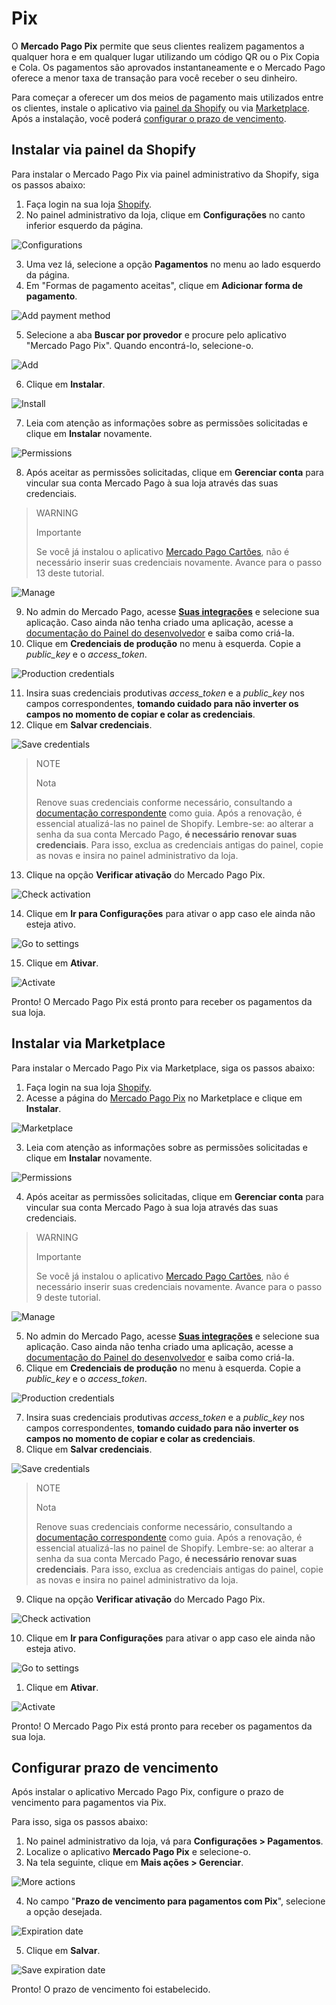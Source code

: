# Pix

O **Mercado Pago Pix** permite que seus clientes realizem pagamentos a qualquer hora e em qualquer lugar utilizando um código QR ou o Pix Copia e Cola. Os pagamentos são aprovados instantaneamente e o Mercado Pago oferece a menor taxa de transação para você receber o seu dinheiro.

Para começar a oferecer um dos meios de pagamento mais utilizados entre os clientes, instale o aplicativo via [painel da Shopify](/developers/pt/docs/shopify/integration-configuration/pix#bookmark_instalar_via_painel_da_shopify) ou via [Marketplace](/developers/pt/docs/shopify/integration-configuration/pix#bookmark_instalar_via_marketplace). Após a instalação, você poderá [configurar o prazo de vencimento](/developers/pt/docs/shopify/integration-configuration/pix#bookmark_configurar_prazo_de_vencimento).

## Instalar via painel da Shopify

Para instalar o Mercado Pago Pix via painel administrativo da Shopify, siga os passos abaixo:

1. Faça login na sua loja [Shopify](https://accounts.shopify.com/store-login).
2. No painel administrativo da loja, clique em **Configurações** no canto inferior esquerdo da página.

![Configurations](/images/shopify/pix-configurations.png) 

3. Uma vez lá, selecione a opção **Pagamentos** no menu ao lado esquerdo da página.
4. Em "Formas de pagamento aceitas", clique em **Adicionar forma de pagamento**.

![Add payment method](/images/shopify/pix-add-payment-method.png) 

5. Selecione a aba **Buscar por provedor** e procure pelo aplicativo "Mercado Pago Pix". Quando encontrá-lo, selecione-o. 

![Add](/images/shopify/pix-app-search.png) 

6. Clique em **Instalar**.

![Install](/images/shopify/pix-install.png) 

7. Leia com atenção as informações sobre as permissões solicitadas e clique em **Instalar** novamente.

![Permissions](/images/shopify/pix-permissions.png) 

8. Após aceitar as permissões solicitadas, clique em **Gerenciar conta** para vincular sua conta Mercado Pago à sua loja através das suas credenciais.

> WARNING
>
> Importante
>
> Se você já instalou o aplicativo [Mercado Pago Cartões](/developers/pt/docs/shopify/integration-configuration/checkout-cards), não é necessário inserir suas credenciais novamente. Avance para o passo 13 deste tutorial.

![Manage](/images/shopify/pix-manage-account.png) 

9. No admin do Mercado Pago, acesse [**Suas integrações**](/developers/panel/app) e selecione sua aplicação. Caso ainda não tenha criado uma aplicação, acesse a [documentação do Painel do desenvolvedor](/developers/pt/docs/shopify/additional-content/your-integrations/dashboard) e saiba como criá-la.
10. Clique em **Credenciais de produção** no menu à esquerda. Copie a *public_key* e o *access_token*.

![Production credentials](/images/woocomerce/test-prod-credentials-api.png)

11. Insira suas credenciais produtivas *access_token* e a *public_key* nos campos correspondentes, **tomando cuidado para não inverter os campos no momento de copiar e colar as credenciais**.
12. Clique em **Salvar credenciais**.

![Save credentials](/images/shopify/pix-save-credentials.png)

> NOTE
>
> Nota
>
> Renove suas credenciais conforme necessário, consultando a [documentação correspondente](/developers/pt/docs/shopify/best-practices/credentials-best-practices/secure-credentials) como guia. Após a renovação, é essencial atualizá-las no painel de Shopify. Lembre-se: ao alterar a senha da sua conta Mercado Pago, **é necessário renovar suas credenciais**. Para isso, exclua as credenciais antigas do painel, copie as novas e insira no painel administrativo da loja.

13. Clique na opção **Verificar ativação** do Mercado Pago Pix. 

![Check activation](/images/shopify/pix-check-activation.png)

14. Clique em **Ir para Configurações** para ativar o app caso ele ainda não esteja ativo.

![Go to settings](/images/shopify/pix-go-to-settings.png)

15. Clique em **Ativar**.

![Activate](/images/shopify/pix-activate.png)

Pronto! O Mercado Pago Pix está pronto para receber os pagamentos da sua loja.

## Instalar via Marketplace

Para instalar o Mercado Pago Pix via Marketplace, siga os passos abaixo:

1. Faça login na sua loja [Shopify](https://accounts.shopify.com/store-login).
2. Acesse a página do [Mercado Pago Pix]() no Marketplace e clique em **Instalar**. 

![Marketplace](/images/shopify/pix-marketplace-install.png)

3. Leia com atenção as informações sobre as permissões solicitadas e clique em **Instalar** novamente.

![Permissions](/images/shopify/pix-permissions.png) 

4. Após aceitar as permissões solicitadas, clique em **Gerenciar conta** para vincular sua conta Mercado Pago à sua loja através das suas credenciais.

> WARNING
>
> Importante
>
> Se você já instalou o aplicativo [Mercado Pago Cartões](/developers/pt/docs/shopify/integration-configuration/checkout-cards), não é necessário inserir suas credenciais novamente. Avance para o passo 9 deste tutorial.

![Manage](/images/shopify/pix-manage-account.png) 

5. No admin do Mercado Pago, acesse [**Suas integrações**](/developers/panel/app) e selecione sua aplicação. Caso ainda não tenha criado uma aplicação, acesse a [documentação do Painel do desenvolvedor](/developers/pt/docs/shopify/additional-content/your-integrations/dashboard) e saiba como criá-la.
6. Clique em **Credenciais de produção** no menu à esquerda. Copie a *public_key* e o *access_token*.

![Production credentials](/images/shopify/test-prod-credentials-api.png)

7. Insira suas credenciais produtivas *access_token* e a *public_key* nos campos correspondentes, **tomando cuidado para não inverter os campos no momento de copiar e colar as credenciais**.
8. Clique em **Salvar credenciais**.

![Save credentials](/images/shopify/pix-save-credentials.png)

> NOTE
>
> Nota
>
> Renove suas credenciais conforme necessário, consultando a [documentação correspondente](/developers/pt/docs/shopify/best-practices/credentials-best-practices/secure-credentials) como guia. Após a renovação, é essencial atualizá-las no painel de Shopify. Lembre-se: ao alterar a senha da sua conta Mercado Pago, **é necessário renovar suas credenciais**. Para isso, exclua as credenciais antigas do painel, copie as novas e insira no painel administrativo da loja.

9. Clique na opção **Verificar ativação** do Mercado Pago Pix. 

![Check activation](/images/shopify/pix-check-activation.png)

10. Clique em **Ir para Configurações** para ativar o app caso ele ainda não esteja ativo.

![Go to settings](/images/shopify/pix-go-to-settings.png)

1. Clique em **Ativar**.

![Activate](/images/shopify/pix-activate.png)

Pronto! O Mercado Pago Pix está pronto para receber os pagamentos da sua loja.

## Configurar prazo de vencimento

Após instalar o aplicativo Mercado Pago Pix, configure o prazo de vencimento para pagamentos via Pix.

Para isso, siga os passos abaixo:

1. No painel administrativo da loja, vá para **Configurações > Pagamentos**.
2. Localize o aplicativo **Mercado Pago Pix** e selecione-o.
3. Na tela seguinte, clique em **Mais ações > Gerenciar**.

![More actions](/images/shopify/pix-more-actions.png)

4. No campo "**Prazo de vencimento para pagamentos com Pix**", selecione a opção desejada.

![Expiration date](/images/shopify/pix-expiration-date.png)

5. Clique em **Salvar**.

![Save expiration date](/images/shopify/pix-save-expiration-date.png)

Pronto! O prazo de vencimento foi estabelecido.